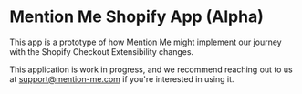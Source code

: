 # Mention Me Shopify App (Alpha)

This app is a prototype of how Mention Me might implement our journey with the Shopify Checkout Extensibility changes.

This application is work in progress, and we recommend reaching out to us at support@mention-me.com if you're interested in using it.

